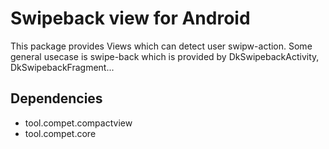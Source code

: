 # Swipeback view for Android

This package provides Views which can detect user swipw-action.
Some general usecase is swipe-back which is provided by DkSwipebackActivity, DkSwipebackFragment...


## Dependencies

- tool.compet.compactview
- tool.compet.core
